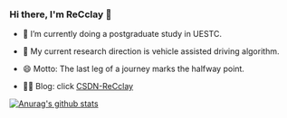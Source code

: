 ### Hi there, I'm ReCclay 👋

<!--
**ReCclay/ReCclay** is a ✨ _special_ ✨ repository because its `README.md` (this file) appears on your GitHub profile.

Here are some ideas to get you started:

- 🔭 I’m currently working on ...
- 🌱 I’m currently learning ...
- 👯 I’m looking to collaborate on ...
- 🤔 I’m looking for help with ...
- 💬 Ask me about ...
- 📫 How to reach me: ...
- 😄 Pronouns: ...
- ⚡ Fun fact: ...
-->





- 🔭 I’m currently doing a postgraduate study in UESTC.

- 🌱 My current research direction is vehicle assisted driving algorithm.

- 😄 Motto: The last leg of a journey marks the halfway point.

- ✍🏾 Blog: click [CSDN-ReCclay](https://recclay.blog.csdn.net/)

  





[![Anurag's github stats](https://github-readme-stats.vercel.app/api?username=ReCclay "![Anurag's github stats")](https://github.com/anuraghazra/github-readme-stats)